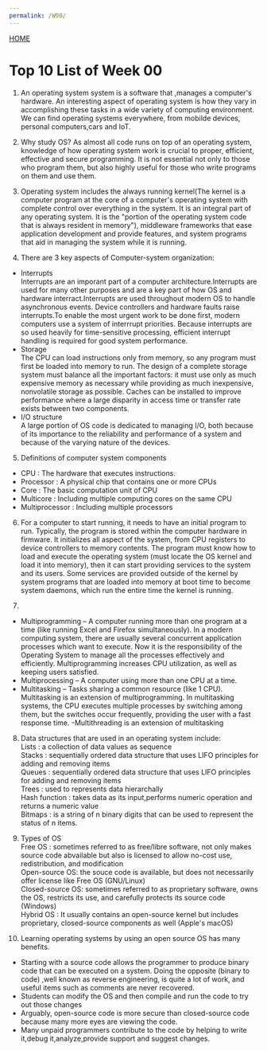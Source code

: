 ```yaml
---
permalink: /W00/
---
```


[HOME](../)

# Top 10 List of Week 00  

1. An operating system system is a software that ,manages a computer's hardware.
An interesting aspect of operating system is how they vary in accomplishing these tasks in a wide variety
of computing environment. We can find operating systems everywhere, from mobilde devices, personal computers,cars and IoT.

2. Why study OS?
As almost all code runs on top of an operating system, knowledge of how operating system work is crucial to proper,
efficient, effective and secure programming. It is not essential not only to those who program them, but also highly
useful for those who write programs on them and use them.

3. Operating system includes the always running kernel(The kernel is a computer program at the core of a computer's operating system with complete
control over everything in the system. It is an integral part of any operating system. It is the "portion of the operating system code that is always 
resident in memory"), middleware frameworks that ease application development and provide features, and system programs that aid in managing the system while it is running.

4. There are 3 key aspects of Computer-system organization:
- Interrupts  
Interrupts are an imporant part of a computer architecture.Interrupts are used for many other purposes and are a key 
part of how OS and hardware interract.Interrupts are used throughout modern OS to handle asynchronous events. Device controllers and 
hardware faults raise interrupts.To enable the most urgent work to be done first, modern computers use a system of interrrupt priorities.
Because interrupts are so used heavily for time-sensitive processing, efficient interrupt handling is required for good system performance.
- Storage  
The CPU can load instructions only from memory, so any program must first be loaded into memory to run. The design of a complete
storage system must balance all the important factors: it must use only as much expensive memory as necessary while providing as much inexpensive,
nonvolatile storage as possible. Caches can be installed to improve performance where a large disparity in access time or transfer rate exists between two components.
- I/O structure  
A large portion of OS code is dedicated to managing I/O, both because of its importance to the reliability and performance of a system and
because of the varying nature of the devices.

5. Definitions of computer system components
- CPU : The hardware that executes instructions.
- Processor : A physical chip that contains one or more CPUs
- Core : The basic computation unit of CPU
- Multicore : Including multiple computing cores on the same CPU
- Multiprocessor : Including multiple processors

6. For a computer to start running, it needs to have an initial program to run. Typically, the program is stored within the computer hardware in firmware. It initializes
all aspect of the system, from CPU registers to device controllers to memory contents. The program must know how to load and execute the operating system (must locate the OS kernel and load it into memory), then it can start providing services to the system and its users. Some services are provided outside of the kernel by system programs that are loaded into memory at boot time to become system daemons, which run the entire time the kernel is running.

7. 
- Multiprogramming – A computer running more than one program at a time (like running Excel and Firefox simultaneously).
	In a modern computing system, there are usually several concurrent application processes which want to execute. Now it is the responsibility of the Operating System to 	manage all the processes effectively and efficiently. Multiprogramming increases CPU utilization, as well as keeping users satisfied.
- Multiprocessing – A computer using more than one CPU at a time.
- Multitasking – Tasks sharing a common resource (like 1 CPU).
	Multitasking is an extension of multiprogramming. In multitasking systems, the CPU executes multiple processes by switching among them, but the switches occur 			frequently, providing the user with a fast response time.
-Multithreading is an extension of multitasking

8. Data structures that are used in an operating system include:  
Lists : a collection of data values as sequence  
Stacks : sequentially ordered data structure that uses LIFO principles for adding and removing items  
Queues : sequentially ordered data structure that uses LIFO principles for adding and removing items  
Trees : used to represents data hierarchally  
Hash function : takes data as its input,performs numeric operation and returns a numeric value  
Bitmaps : is a string of n binary digits that can be used to represent the status of n items.  

9. Types of OS  
Free OS : sometimes referred to as free/libre software, not only makes source code abvailable but also is licensed to allow no-cost use,
redistribution, and modification  
Open-source OS: the souce code is available, but does not necessarily offer license like Free OS (GNU/Linux)  
Closed-source OS: sometimes referred to as proprietary software, owns the OS, restricts its use, and carefully protects its source code (Windows)  
Hybrid OS : It usually contains an open-source kernel but includes proprietary, closed-source components as well (Apple's macOS)  

10. Learning operating systems by using an open source OS has many benefits. 
- Starting with a source code allows the programmer to produce binary code that can be executed on a system. Doing the opposite (binary to code) ,well
known as reverse engineering, is quite a lot of work, and useful items such as comments are never recovered.
- Students can modify the OS and then compile and run the code to try out those changes
- Arguably, open-source code is more secure than closed-source code because many more eyes are viewing the code.
- Many unpaid programmers contribute to the code by helping to write it,debug it,analyze,provide support and suggest changes.

 

